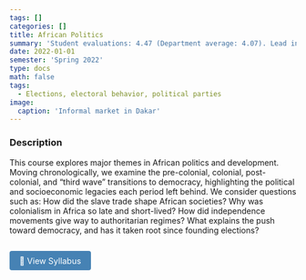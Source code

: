 ```yaml
---
tags: []
categories: []
title: African Politics
summary: 'Student evaluations: 4.47 (Department average: 4.07). Lead instructor: Kristin Michelitch'
date: 2022-01-01
semester: 'Spring 2022'
type: docs
math: false
tags:
  - Elections, electoral behavior, political parties
image:
  caption: 'Informal market in Dakar'
---
```


### Description

This course explores major themes in African politics and development. Moving chronologically, we examine the pre-colonial, colonial, post-colonial, and “third wave” transitions to democracy, highlighting the political and socioeconomic legacies each period left behind. We consider questions such as: How did the slave trade shape African societies? Why was colonialism in Africa so late and short-lived? How did independence movements give way to authoritarian regimes? What explains the push toward democracy, and has it taken root since founding elections?

<a href="https://drive.google.com/file/d/1-y7dJ7mxpjvyPfMKIiyEl9liRNdR7Y9Z/view?usp=sharing" target="_blank" style="display:inline-block; margin-top:1em; padding:0.6em 1.2em; font-size:0.9rem; color:white; background-color:#4682b4; border-radius:4px; text-decoration:none;">
📄 View Syllabus
</a>
